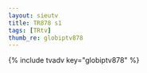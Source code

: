 ```yaml
--- 
layout: sieutv
title: TR878 s1
tags: [TRtv]
thumb_re: globiptv878
---
```

{% include tvadv key="globiptv878" %} 
